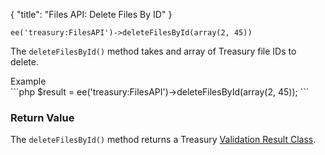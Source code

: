 {
    "title": "Files API: Delete Files By ID"
}

`ee('treasury:FilesAPI')->deleteFilesById(array(2, 45))`

The `deleteFilesById()` method takes and array of Treasury file IDs to delete.

<div class="CodeBlockTitle">Example</div>
```php
$result = ee('treasury:FilesAPI')->deleteFilesById(array(2, 45));
```

### Return Value

The `deleteFilesById()` method returns a Treasury [Validation Result Class](#validation-result-class).

